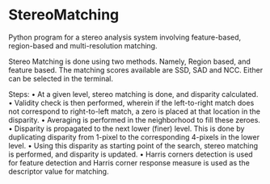 # StereoMatching
Python program for a stereo analysis system involving feature-based, region-based and multi-resolution matching.

Stereo Matching is done using two methods. Namely, Region based, and feature based. The matching scores available are SSD, SAD and NCC. Either can be selected in the terminal.

Steps:
• At a given level, stereo matching is done, and disparity calculated.
• Validity check is then performed, wherein if the left-to-right match does not correspond
to right-to-left match, a zero is placed at that location in the disparity.
• Averaging is performed in the neighborhood to fill these zeroes.
• Disparity is propagated to the next lower (finer) level. This is done by duplicating
disparity from 1-pixel to the corresponding 4-pixels in the lower level.
• Using this disparity as starting point of the search, stereo matching is performed, and
disparity is updated.
• Harris corners detection is used for feature detection and Harris corner response
measure is used as the descriptor value for matching.
